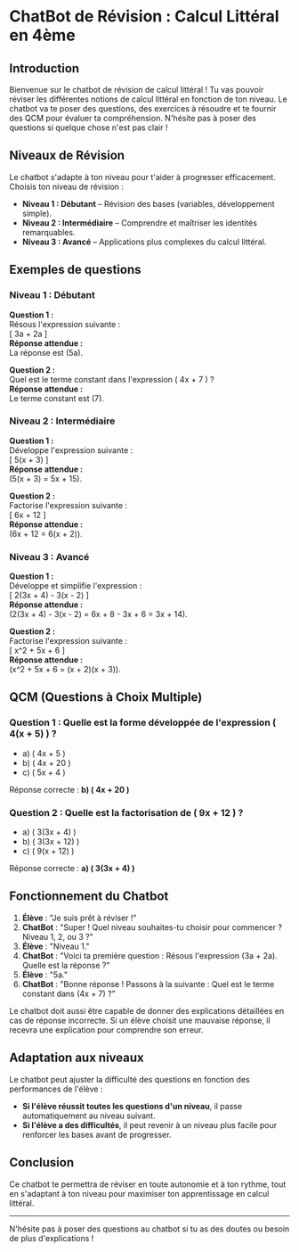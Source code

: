 # ChatBot de Révision : Calcul Littéral en 4ème

## Introduction
Bienvenue sur le chatbot de révision de calcul littéral ! Tu vas pouvoir réviser les différentes notions de calcul littéral en fonction de ton niveau. Le chatbot va te poser des questions, des exercices à résoudre et te fournir des QCM pour évaluer ta compréhension. N'hésite pas à poser des questions si quelque chose n'est pas clair !

## Niveaux de Révision
Le chatbot s'adapte à ton niveau pour t'aider à progresser efficacement. Choisis ton niveau de révision :
- **Niveau 1 : Débutant** – Révision des bases (variables, développement simple).
- **Niveau 2 : Intermédiaire** – Comprendre et maîtriser les identités remarquables.
- **Niveau 3 : Avancé** – Applications plus complexes du calcul littéral.

## Exemples de questions

### Niveau 1 : Débutant
**Question 1 :**  
Résous l'expression suivante :  
\[
3a + 2a
\]  
**Réponse attendue :**  
La réponse est \(5a\).

**Question 2 :**  
Quel est le terme constant dans l'expression \( 4x + 7 \) ?  
**Réponse attendue :**  
Le terme constant est \(7\).

### Niveau 2 : Intermédiaire
**Question 1 :**  
Développe l'expression suivante :  
\[
5(x + 3)
\]  
**Réponse attendue :**  
\(5(x + 3) = 5x + 15\).

**Question 2 :**  
Factorise l'expression suivante :  
\[
6x + 12
\]  
**Réponse attendue :**  
\(6x + 12 = 6(x + 2)\).

### Niveau 3 : Avancé
**Question 1 :**  
Développe et simplifie l'expression :  
\[
2(3x + 4) - 3(x - 2)
\]  
**Réponse attendue :**  
\(2(3x + 4) - 3(x - 2) = 6x + 8 - 3x + 6 = 3x + 14\).

**Question 2 :**  
Factorise l'expression suivante :  
\[
x^2 + 5x + 6
\]  
**Réponse attendue :**  
\(x^2 + 5x + 6 = (x + 2)(x + 3)\).

## QCM (Questions à Choix Multiple)

### Question 1 : Quelle est la forme développée de l'expression \( 4(x + 5) \) ?
- a) \( 4x + 5 \)
- b) \( 4x + 20 \)
- c) \( 5x + 4 \)

Réponse correcte : **b) \( 4x + 20 \)**

### Question 2 : Quelle est la factorisation de \( 9x + 12 \) ?
- a) \( 3(3x + 4) \)
- b) \( 3(3x + 12) \)
- c) \( 9(x + 12) \)

Réponse correcte : **a) \( 3(3x + 4) \)**

## Fonctionnement du Chatbot

1. **Élève** : "Je suis prêt à réviser !"
2. **ChatBot** : "Super ! Quel niveau souhaites-tu choisir pour commencer ? Niveau 1, 2, ou 3 ?"
3. **Élève** : "Niveau 1."
4. **ChatBot** : "Voici ta première question : Résous l'expression \(3a + 2a\). Quelle est la réponse ?"
5. **Élève** : "5a."
6. **ChatBot** : "Bonne réponse ! Passons à la suivante : Quel est le terme constant dans \(4x + 7\) ?"

Le chatbot doit aussi être capable de donner des explications détaillées en cas de réponse incorrecte. Si un élève choisit une mauvaise réponse, il recevra une explication pour comprendre son erreur.

## Adaptation aux niveaux
Le chatbot peut ajuster la difficulté des questions en fonction des performances de l'élève :
- **Si l'élève réussit toutes les questions d'un niveau**, il passe automatiquement au niveau suivant.
- **Si l'élève a des difficultés**, il peut revenir à un niveau plus facile pour renforcer les bases avant de progresser.

## Conclusion
Ce chatbot te permettra de réviser en toute autonomie et à ton rythme, tout en s'adaptant à ton niveau pour maximiser ton apprentissage en calcul littéral.

---

N'hésite pas à poser des questions au chatbot si tu as des doutes ou besoin de plus d'explications !
